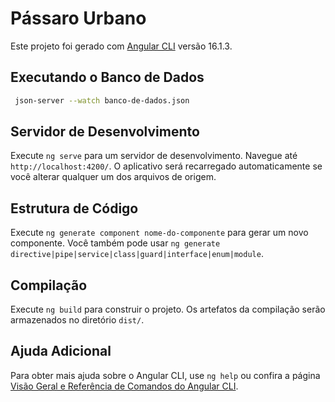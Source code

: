 # Pássaro Urbano

Este projeto foi gerado com [Angular CLI](https://github.com/angular/angular-cli) versão 16.1.3.

## Executando o Banco de Dados

```bash
 json-server --watch banco-de-dados.json
```

## Servidor de Desenvolvimento

Execute `ng serve` para um servidor de desenvolvimento. Navegue até `http://localhost:4200/`. O aplicativo será recarregado automaticamente se você alterar qualquer um dos arquivos de origem.

## Estrutura de Código

Execute `ng generate component nome-do-componente` para gerar um novo componente. Você também pode usar `ng generate directive|pipe|service|class|guard|interface|enum|module`.

## Compilação

Execute `ng build` para construir o projeto. Os artefatos da compilação serão armazenados no diretório `dist/`.

## Ajuda Adicional

Para obter mais ajuda sobre o Angular CLI, use `ng help` ou confira a página [Visão Geral e Referência de Comandos do Angular CLI](https://angular.io/cli).